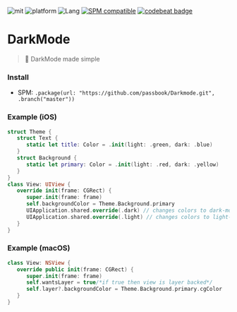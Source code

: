![mit](https://img.shields.io/badge/License-MIT-brightgreen.svg)
![platform](https://img.shields.io/badge/Platform-iOS/macOS-blue.svg)
![Lang](https://img.shields.io/badge/Language-Swift%205.0-orange.svg)
[![SPM compatible](https://img.shields.io/badge/SPM-compatible-4BC51D.svg?style=flat)](https://github.com/apple/swift)
[![codebeat badge](https://codebeat.co/badges/8f2b22f6-5d86-4a87-8d32-dec32aefe148)](https://codebeat.co/projects/github-com-passbook-darkmode-master-be641bda-d00f-4173-9d84-efc93700de42)

# DarkMode

> 🔦 DarkMode made simple

### Install
- SPM: `.package(url: "https://github.com/passbook/Darkmode.git", .branch("master"))`

### Example (iOS)

```swift
struct Theme {
   struct Text {
      static let title: Color = .init(light: .green, dark: .blue)
   }
   struct Background {
      static let primary: Color = .init(light: .red, dark: .yellow)
   }
}
class View: UIView {
   override init(frame: CGRect) {
      super.init(frame: frame)
      self.backgroundColor = Theme.Background.primary
      UIApplication.shared.override(.dark) // changes colors to dark-mode
      UIApplication.shared.override(.light) // changes colors to light-mode
   }
}
```

### Example (macOS)

```swift
class View: NSView {
   override public init(frame: CGRect) {
      super.init(frame: frame)
      self.wantsLayer = true/*if true then view is layer backed*/
      self.layer?.backgroundColor = Theme.Background.primary.cgColor
   }
}

```
